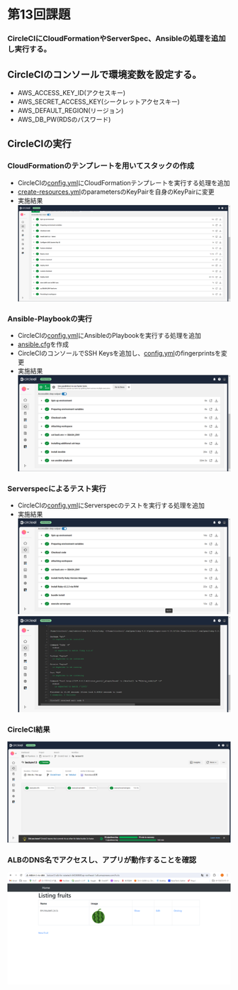 # 第13回課題
### CircleCIにCloudFormationやServerSpec、Ansibleの処理を追加し実行する。
## CircleCIのコンソールで環境変数を設定する。
- AWS_ACCESS_KEY_ID(アクセスキー)
- AWS_SECRET_ACCESS_KEY(シークレットアクセスキー)
- AWS_DEFAULT_REGION(リージョン)
- AWS_DB_PW(RDSのパスワード)
## CircleCIの実行
### CloudFormationのテンプレートを用いてスタックの作成
- CircleCIの[config.yml](.circleci/config.yml)にCloudFormationテンプレートを実行する処理を追加  
- [create-resources.yml](cloudformation/create-resources.yml)のparametersのKeyPairを自身のKeyPairに変更  
- 実施結果
![result-CloudFormation](image/result-cfn.png)
### Ansible-Playbookの実行
- CircleCIの[config.yml](.circleci/config.yml)にAnsibleのPlaybookを実行する処理を追加  
- [ansible.cfg](ansible/ansible.cfg)を作成  
- CircleCIのコンソールでSSH Keysを追加し、[config.yml](.circleci/config.yml)のfingerprintsを変更  
- 実施結果
![result-Ansible](image/result-ansible.png)
### Serverspecによるテスト実行
- CircleCIの[config.yml](.circleci/config.yml)にServerspecのテストを実行する処理を追加  
- 実施結果
![result-Serverspec](image/result-serverspec.png)
![detail-Serverspec](image/detail-serverspec.png)
### CircleCI結果
![runCircleCI](image/runCircleCI.png)
### ALBのDNS名でアクセスし、アプリが動作することを確認
![connectApp](image/connectApp.png)
